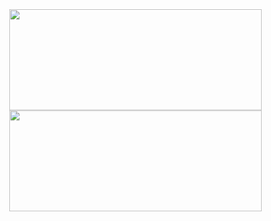 <div align="center">
  <a href="https://github.com/clarabarretto">
  <img height="180em" width="450em" src="https://github-readme-stats.vercel.app/api?username=clarabarretto&show_icons=true&theme=highcontrast&include_all_commits=true&count_private=true"/>
  <img height="180em" width="450em" src="https://github-readme-stats.vercel.app/api/top-langs/?username=clarabarretto&layout=compact&langs_count=7&theme=highcontrast"/>
  
</div>

  
